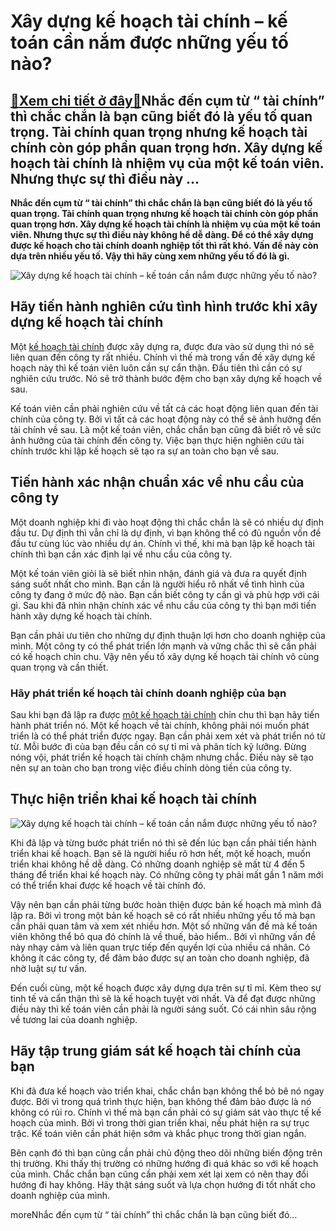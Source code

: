 Xây dựng kế hoạch tài chính – kế toán cần nắm được những yếu tố nào?
====================================================================

[:gift:Xem chi tiết ở đây:gift:](https://hddtvn.com/xay-dung-ke-hoach-tai-chinh-ke-toan-can-nam-duoc-nhung-yeu-to-nao/)Nhắc đến cụm từ “ tài chính” thì chắc chắn là bạn cũng biết đó là yếu tố quan trọng. Tài chính quan trọng nhưng kế hoạch tài chính còn góp phần quan trọng hơn. Xây dựng kế hoạch tài chính là nhiệm vụ của một kế toán viên. Nhưng thực sự thì điều này …
----------------------------------------------------------------------------------------------------------------------------------------------------------------------------------------------------------------------------------------------------------

**Nhắc đến cụm từ “ tài chính” thì chắc chắn là bạn cũng biết đó là yếu tố quan trọng. Tài chính quan trọng nhưng kế hoạch tài chính còn góp phần quan trọng hơn. Xây dựng kế hoạch tài chính là nhiệm vụ của một kế toán viên. Nhưng thực sự thì điều này không hề dễ dàng. Để có thể xây dựng được kế hoạch cho tài chính doanh nghiệp tốt thì rất khó. Vấn đề này còn dựa trên nhiều yếu tố. Vậy thì hãy cùng xem những yếu tố đó là gì.**


![Xây dựng kế hoạch tài chính – kế toán cần nắm được những yếu tố nào?](https://hddtvn.com/wp-content/uploads/2021/01/hoanthientaichinh.jpg)


Hãy tiến hành nghiên cứu tình hình trước khi xây dựng kế hoạch tài chính
------------------------------------------------------------------------


Một [kế hoạch tài chính](#) được xây dựng ra, được đưa vào sử dụng thì nó sẽ liên quan đến công ty rất nhiều. Chính vì thế mà trong vấn đề xây dựng kế hoạch này thì kế toán viên luôn cần sự cẩn thận. Đầu tiên thì cần có sự nghiên cứu trước. Nó sẽ trở thành bước đệm cho bạn xây dựng kế hoạch về sau.


Kế toán viên cần phải nghiên cứu về tất cả các hoạt động liên quan đến tài chính của công ty. Bởi vì tất cả các hoạt động này có thể sẽ ảnh hưởng đến tài chính về sau. Là một kế toán viên, chắc chắn bạn cũng đã biết rõ về sức ảnh hưởng của tài chính đến công ty. Việc bạn thực hiện nghiên cứu tài chính trước khi lập kế hoạch sẽ tạo ra sự an toàn cho bạn về sau.


Tiến hành xác nhận chuẩn xác về nhu cầu của công ty
---------------------------------------------------


Một doanh nghiệp khi đi vào hoạt động thì chắc chắn là sẽ có nhiều dự định đầu tư. Dự định thì vẫn chỉ là dự định, vì bạn không thể có đủ nguồn vốn đề đầu tư cùng lúc vào nhiều dự án. Chính vì thế, khi mà bạn lập kế hoạch tài chính thì bạn cần xác định lại về nhu cầu của công ty.


Một kế toán viên giỏi là sẽ biết nhìn nhận, đánh giá và đưa ra quyết định sáng suốt nhất cho mình. Bạn cần là người hiểu rõ nhất về tình hình của công ty đang ở mức độ nào. Bạn cần biết công ty cần gì và phù hợp với cái gì. Sau khi đã nhìn nhận chính xác về nhu cầu của công ty thì bạn mới tiến hành xây dựng kế hoạch tài chính.


Bạn cần phải ưu tiên cho những dự định thuận lợi hơn cho doanh nghiệp của mình. Một công ty có thể phát triển lớn mạnh và vững chắc thì sẽ cần phải có kế hoạch chỉn chu. Vậy nên yếu tố xây dựng kế hoạch tài chính vô cùng quan trọng và cần thiết.


### Hãy phát triển kế hoạch tài chính doanh nghiệp của bạn


Sau khi bạn đã lập ra được [một kế hoạch tài chính](#) chỉn chu thì bạn hãy tiến hành phát triển nó. Một kế hoạch về tài chính, không phải nói muốn phát triển là có thể phát triển được ngay. Bạn cần phải xem xét và phát triển nó từ từ. Mỗi bước đi của bạn đều cần có sự tỉ mỉ và phân tích kỹ lưỡng. Đừng nóng vội, phát triển kế hoạch tài chính chậm nhưng chắc. Điều này sẽ tạo nên sự an toàn cho bạn trong việc điều chỉnh dòng tiền của công ty.


Thực hiện triển khai kế hoạch tài chính
---------------------------------------


![Xây dựng kế hoạch tài chính – kế toán cần nắm được những yếu tố nào?](https://hddtvn.com/wp-content/uploads/2021/01/writing-a-business-plan-anhminhhoa2.jpg)


Khi đã lập và từng bước phát triển nó thì sẽ đến lúc bạn cần phải tiến hành triển khai kế hoạch. Bạn sẽ là người hiểu rõ hơn hết, một kế hoạch, muốn triển khai không hề dễ dàng. Có những doanh nghiệp sẽ mất từ 4 đến 5 tháng để triển khai kế hoạch này. Có những công ty phải mất gần 1 năm mới có thể triển khai được kế hoạch về tài chính đó.


Vậy nên bạn cần phải từng bước hoàn thiện được bản kế hoạch mà mình đã lập ra. Bởi vì trong một bản kế hoạch sẽ có rất nhiều những yếu tố mà bạn cần phải quan tâm và xem xét nhiều hơn. Một số những vấn đề mà kế toán viên không thể bỏ qua đó chính là về thuế, bảo hiểm.. Bởi vì những vấn đề này nhạy cảm và liên quan trực tiếp đến quyền lợi của nhiều cá nhân. Có không ít các công ty, để đảm bảo được sự an toàn cho doanh nghiệp, đã nhờ luật sự tư vấn.


Đến cuối cùng, một kế hoạch được xây dựng dựa trên sự tỉ mỉ. Kèm theo sự tinh tế và cẩn thận thì sẽ là kế hoạch tuyệt vời nhất. Và để đạt được những điều này thì kế toán viên cần phải là người sáng suốt. Có cái nhìn sâu rộng về tương lai của doanh nghiệp.


Hãy tập trung giám sát kế hoạch tài chính của bạn
-------------------------------------------------


Khi đã đưa kế hoạch vào triển khai, chắc chắn bạn không thể bỏ bê nó ngay được. Bởi vì trong quá trình thực hiện, bạn không thể đảm bảo được là nó không có rủi ro. Chính vì thế mà bạn cần phải có sự giám sát vào thực tế kế hoạch của mình. Bởi vì trong thời gian triển khai, nếu phát hiện ra sự trục trặc. Kế toán viên cần phát hiện sớm và khắc phục trong thời gian ngắn.


Bên cạnh đó thì bạn cũng cần phải chủ động theo dõi những biến động trên thị trường. Khi thấy thị trường có những hướng đi quá khác so với kế hoạch của mình. Chắc chắn bạn cũng cần phải xem xét lại xem có nên thay đổi hướng đi hay không. Hãy thật sáng suốt và lựa chọn hướng đi tốt nhất cho doanh nghiệp của mình.


moreNhắc đến cụm từ “ tài chính” thì chắc chắn là bạn cũng biết đó…

